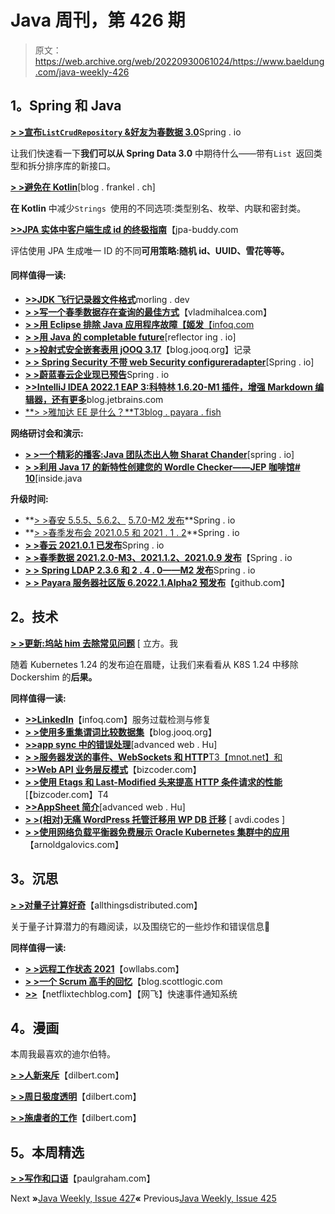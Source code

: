# Java 周刊，第 426 期

> 原文：<https://web.archive.org/web/20220930061024/https://www.baeldung.com/java-weekly-426>

## 1。Spring 和 Java

[**> >宣布`ListCrudRepository` &好友为春数据 3.0**](https://web.archive.org/web/20220524065138/https://spring.io/blog/2022/02/22/announcing-listcrudrepository-friends-for-spring-data-3-0)Spring . io

让我们快速看一下**我们可以从 Spring Data 3.0** 中期待什么——带有`List `返回类型和拆分排序库的新接口。

[**> >避免在 Kotlin**](https://web.archive.org/web/20220524065138/https://blog.frankel.ch/avoid-stringly-typed-kotlin/)[blog . frankel . ch]

**在 Kotlin** 中减少`Strings `使用的不同选项:类型别名、枚举、内联和密封类。

[**>>JPA 实体中客户端生成 id 的终极指南**](https://web.archive.org/web/20220524065138/https://www.jpa-buddy.com/blog/the-ultimate-guide-on-client/)【jpa-buddy.com

评估使用 JPA 生成唯一 ID 的不同**可用策略:随机 id、UUID、雪花等等。**

#### 同样值得一读:

*   [**>>JDK 飞行记录器文件格式**](https://web.archive.org/web/20220524065138/https://www.morling.dev/blog/jdk-flight-recorder-file-format/)morling . dev
*   [**> >写一个春季数据存在查询的最佳方式**](https://web.archive.org/web/20220524065138/https://vladmihalcea.com/spring-data-exists-query/)【vladmihalcea.com】
*   [**> >用 Eclipse 排除 Java 应用程序故障【姬发**【infoq.com](https://web.archive.org/web/20220524065138/https://www.infoq.com/news/2022/02/eclipse-jifa/)
*   [**> >用 Java 的 completable future**](https://web.archive.org/web/20220524065138/https://reflectoring.io/java-completablefuture/)[reflector ing . io]
*   [**> >投射式安全嵌套表用 jOOQ 3.17**](https://web.archive.org/web/20220524065138/https://blog.jooq.org/projecting-type-safe-nested-tablerecords-with-jooq-3-17/)【blog.jooq.org】记录
*   [**> > Spring Security 不带 web Security configureradapter**](https://web.archive.org/web/20220524065138/https://spring.io/blog/2022/02/21/spring-security-without-the-websecurityconfigureradapter)[Spring . io]
*   [**> >蔚蓝春云企业现已预告**](https://web.archive.org/web/20220524065138/https://spring.io/blog/2022/02/16/azure-spring-cloud-enterprise-is-now-available-in-preview)Spring . io
*   [**>>IntelliJ IDEA 2022.1 EAP 3:科特林 1.6.20-M1 插件，增强 Markdown 编辑器，还有更多**](https://web.archive.org/web/20220524065138/https://blog.jetbrains.com/idea/2022/02/intellij-idea-2022-1-eap-3/)blog.jetbrains.com
*   [**> >雅加达 EE 是什么？**T3blog . payara . fish](https://web.archive.org/web/20220524065138/https://blog.payara.fish/jakarta-ee-java-ee-guide)

**网络研讨会和演示:**

*   [**> >一个精彩的播客:Java 团队杰出人物 Sharat Chander**](https://web.archive.org/web/20220524065138/https://spring.io/blog/2022/02/17/a-bootiful-podcast-java-team-luminary-sharat-chander)[spring . io]
*   [**> >利用 Java 17 的新特性创建您的 Wordle Checker——JEP 咖啡馆# 10**](https://web.archive.org/web/20220524065138/https://inside.java/2022/02/22/jepcafe10/)[inside.java

**升级时间:**

*   **[> >春安 5.5.5、5.6.2、](https://web.archive.org/web/20220524065138/https://spring.io/blog/2022/02/21/spring-security-5-5-5-and-5-6-2-released) [5.7.0-M2 发布](https://web.archive.org/web/20220524065138/https://spring.io/blog/2022/02/21/spring-security-5-7-0-m2-released)**Spring . io
*   **[> >春季发布会 2021.0.5 和 2021 . 1 . 2](https://web.archive.org/web/20220524065138/https://spring.io/blog/2022/02/23/spring-session-2021-0-5-and-2021-1-2-released)**Spring . io
*   [**> >春云 2021.0.1 已发布**](https://web.archive.org/web/20220524065138/https://spring.io/blog/2022/02/18/spring-cloud-2021-0-1-has-been-released)Spring . io
*   [**> >春季数据 2021.2.0-M3、2021.1.2、2021.0.9 发布**](https://web.archive.org/web/20220524065138/https://spring.io/blog/2022/02/18/spring-data-2021-2-0-m3-2021-1-2-and-2021-0-9-released)【Spring . io
*   [**> > Spring LDAP 2.3.6 和 2 . 4 . 0——M2 发布**](https://web.archive.org/web/20220524065138/https://spring.io/blog/2022/02/17/spring-ldap-2-3-6-and-2-4-0-m2-released)Spring . io
*   [**> > Payara 服务器社区版 6.2022.1.Alpha2 预发布**](https://web.archive.org/web/20220524065138/https://github.com/payara/Payara/releases)【github.com】

## 2。技术

[**> >更新:坞站 him 去除常见问题**](https://web.archive.org/web/20220524065138/https://kubernetes.io/blog/2022/02/17/dockershim-faq/) [ 立方。我

随着 Kubernetes 1.24 的发布迫在眉睫，让我们来看看从 K8S 1.24 中移除 Dockershim 的**后果。**

**同样值得一读:**

*   [**>>LinkedIn**](https://web.archive.org/web/20220524065138/https://www.infoq.com/news/2022/02/hodor-linkedin)【infoq.com】服务过载检测与修复
*   [**> >使用多重集谓词比较数据集**](https://web.archive.org/web/20220524065138/https://blog.jooq.org/use-multiset-predicates-to-compare-data-sets/)【blog.jooq.org】
*   [**>>app sync 中的错误处理**](https://web.archive.org/web/20220524065138/https://advancedweb.hu/error-handling-in-appsync/)[advanced web . Hu]
*   [**> >服务器发送的事件、WebSockets 和 HTTP**T3【mnot.net】和](https://web.archive.org/web/20220524065138/https://www.mnot.net/blog/2022/02/20/websockets)
*   [**>>Web API 业务层反模式**](https://web.archive.org/web/20220524065138/https://www.bizcoder.com/the-web-api-business-layer-anti-pattern)【bizcoder.com】
*   [**> >使用 Etags 和 Last-Modified 头来提高 HTTP 条件请求的性能**](https://web.archive.org/web/20220524065138/https://www.bizcoder.com/using-etags-and-last-modified-headers-to-improve-performance-with-http-conditional-requests)[【bizcoder.com】T4
*   [**>>AppSheet 简介**](https://web.archive.org/web/20220524065138/https://advancedweb.hu/intro-to-appsheet/)[advanced web . Hu]
*   [**> >(相对)无痛 WordPress 托管迁移用 WP DB 迁移**](https://web.archive.org/web/20220524065138/https://avdi.codes/relatively-painless-wordpress-hosting-migration-with-wp-db-migrate/) [ avdi.codes ]
*   [**> >使用网络负载平衡器免费展示 Oracle Kubernetes 集群中的应用**](https://web.archive.org/web/20220524065138/https://arnoldgalovics.com/oracle-kubernetes-free-network-load-balancer/)【arnoldgalovics.com】

## 3。沉思

[**> >对量子计算好奇**](https://web.archive.org/web/20220524065138/https://www.allthingsdistributed.com/2022/02/curious-about-quantum-computing.html)【allthingsdistributed.com】

关于量子计算潜力的有趣阅读，以及围绕它的一些炒作和错误信息🙂

**同样值得一读:**

*   [**> >远程工作状态 2021**](https://web.archive.org/web/20220524065138/https://owllabs.com/state-of-remote-work/2021/)【owllabs.com】
*   [**> >一个 Scrum 高手的回忆**](https://web.archive.org/web/20220524065138/https://blog.scottlogic.com/2022/02/18/reminiscence-of-a-scrum-master-part-v.html)【blog.scottlogic.com
*   [**>>**](https://web.archive.org/web/20220524065138/https://netflixtechblog.com/rapid-event-notification-system-at-netflix-6deb1d2b57d1)【netflixtechblog.com】【网飞】快速事件通知系统

## 4。漫画

本周我最喜欢的迪尔伯特。

[**> >人新来斥**](https://web.archive.org/web/20220524065138/https://dilbert.com/strip/2022-02-22)【dilbert.com】

[**> >周日极度透明**](https://web.archive.org/web/20220524065138/https://dilbert.com/strip/2022-02-20)【dilbert.com】

[**> >施虐者的工作**](https://web.archive.org/web/20220524065138/https://dilbert.com/strip/2022-02-18)【dilbert.com】

## 5。本周精选

[**> >写作和口语**](https://web.archive.org/web/20220524065138/http://www.paulgraham.com/speak.html)【paulgraham.com】

Next **»**[Java Weekly, Issue 427](/web/20220524065138/https://www.baeldung.com/java-weekly-427)**«** Previous[Java Weekly, Issue 425](/web/20220524065138/https://www.baeldung.com/java-weekly-425)